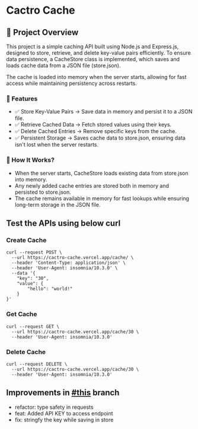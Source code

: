 # Cactro Cache

## 📌 Project Overview

This project is a simple caching API built using Node.js and Express.js, designed to store, retrieve, and delete key-value pairs efficiently. To ensure data persistence, a CacheStore class is implemented, which saves and loads cache data from a JSON file (store.json).

The cache is loaded into memory when the server starts, allowing for fast access while maintaining persistency across restarts.

### 🔹 Features

- ✅ Store Key-Value Pairs → Save data in memory and persist it to a JSON file.
- ✅ Retrieve Cached Data → Fetch stored values using their keys.
- ✅ Delete Cached Entries → Remove specific keys from the cache.
- ✅ Persistent Storage → Saves cache data to store.json, ensuring data isn't lost when the server restarts.

### 🔹 How It Works?

- When the server starts, CacheStore loads existing data from store.json into memory.
- Any newly added cache entries are stored both in memory and persisted to store.json.
- The cache remains available in memory for fast lookups while ensuring long-term storage in the JSON file.

## Test the APIs using below curl

### Create Cache

```
curl --request POST \
  --url https://cactro-cache.vercel.app/cache/ \
  --header 'Content-Type: application/json' \
  --header 'User-Agent: insomnia/10.3.0' \
  --data '{
	"key": "30",
	"value": {
		"hello": "world!"
	}
}'
```

### Get Cache

```
curl --request GET \
  --url https://cactro-cache.vercel.app/cache/30 \
  --header 'User-Agent: insomnia/10.3.0'
```

### Delete Cache

```
curl --request DELETE \
  --url https://cactro-cache.vercel.app/cache/30 \
  --header 'User-Agent: insomnia/10.3.0'
```

## Improvements in [#this](https://github.com/macxdeep/cactro-cache/tree/improvements) branch

- refactor: type safety in requests
- feat: Added API KEY to access endpoint
- fix: stringfy the key while saving in store
